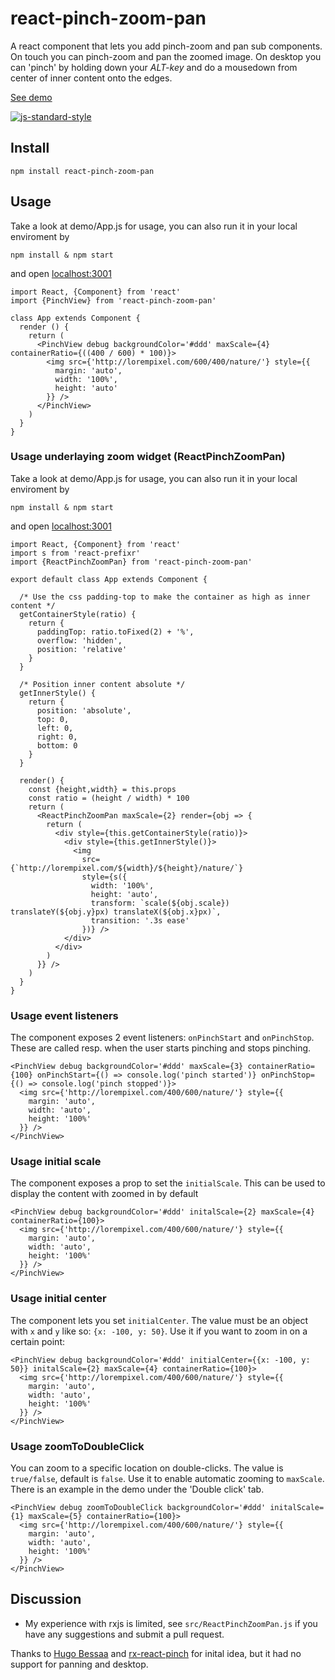 # react-pinch-zoom-pan

A react component that lets you add pinch-zoom and pan sub components. On touch you can pinch-zoom and pan the zoomed image. On desktop you can 'pinch' by holding down your *ALT-key* and do a mousedown from center of inner content onto the edges.

[See demo](http://gerhardsletten.github.io/react-pinch-zoom-pan/)

[![js-standard-style](https://img.shields.io/badge/code%20style-standard-brightgreen.svg?style=flat)](https://github.com/feross/standard)

## Install

`npm install react-pinch-zoom-pan`

## Usage 

Take a look at demo/App.js for usage, you can also run it in your local enviroment by 

`npm install & npm start`

and open [localhost:3001](http://localhost:3001)

```
import React, {Component} from 'react'
import {PinchView} from 'react-pinch-zoom-pan'

class App extends Component {
  render () {
    return (
      <PinchView debug backgroundColor='#ddd' maxScale={4} containerRatio={((400 / 600) * 100)}>
        <img src={'http://lorempixel.com/600/400/nature/'} style={{
          margin: 'auto',
          width: '100%',
          height: 'auto'
        }} />
      </PinchView>
    )
  }
}
```

### Usage underlaying zoom widget (ReactPinchZoomPan)

Take a look at demo/App.js for usage, you can also run it in your local enviroment by 

`npm install & npm start`

and open [localhost:3001](http://localhost:3001)

```
import React, {Component} from 'react'
import s from 'react-prefixr'
import {ReactPinchZoomPan} from 'react-pinch-zoom-pan'

export default class App extends Component {
  
  /* Use the css padding-top to make the container as high as inner content */
  getContainerStyle(ratio) {
    return {
      paddingTop: ratio.toFixed(2) + '%',
      overflow: 'hidden',
      position: 'relative'
    }
  }

  /* Position inner content absolute */
  getInnerStyle() {
    return {
      position: 'absolute',
      top: 0,
      left: 0,
      right: 0,
      bottom: 0
    }
  }

  render() {
    const {height,width} = this.props
    const ratio = (height / width) * 100
    return (
      <ReactPinchZoomPan maxScale={2} render={obj => {
        return (
          <div style={this.getContainerStyle(ratio)}>
            <div style={this.getInnerStyle()}>
              <img 
                src={`http://lorempixel.com/${width}/${height}/nature/`}
                style={s({
                  width: '100%', 
                  height: 'auto', 
                  transform: `scale(${obj.scale}) translateY(${obj.y}px) translateX(${obj.x}px)`,
                  transition: '.3s ease'
                })} />
            </div>
          </div>
        )
      }} />
    )
  }
}
```

### Usage event listeners

The component exposes 2 event listeners: `onPinchStart` and `onPinchStop`. These are called resp. when the user starts pinching and stops pinching.

```
<PinchView debug backgroundColor='#ddd' maxScale={3} containerRatio={100} onPinchStart={() => console.log('pinch started')} onPinchStop={() => console.log('pinch stopped')}>
  <img src={'http://lorempixel.com/400/600/nature/'} style={{
    margin: 'auto',
    width: 'auto',
    height: '100%'
  }} />
</PinchView>
```
### Usage initial scale

The component exposes a prop to set the `initialScale`. This can be used to display the content with zoomed in by default

```
<PinchView debug backgroundColor='#ddd' initalScale={2} maxScale={4} containerRatio={100}>
  <img src={'http://lorempixel.com/400/600/nature/'} style={{
    margin: 'auto',
    width: 'auto',
    height: '100%'
  }} />
</PinchView>
```
### Usage initial center

The component lets you set `initialCenter`. The value must be an object with ```x``` and ```y``` like so: ```{x: -100, y: 50}```. Use it if you want to zoom in on a certain point:

```
<PinchView debug backgroundColor='#ddd' initialCenter={{x: -100, y: 50}} initalScale={2} maxScale={4} containerRatio={100}>
  <img src={'http://lorempixel.com/400/600/nature/'} style={{
    margin: 'auto',
    width: 'auto',
    height: '100%'
  }} />
</PinchView>
```
### Usage zoomToDoubleClick

You can zoom to a specific location on double-clicks. The value is ```true/false```, default is ```false```. Use it to enable automatic zooming to ```maxScale```. There is an example in the demo under the 'Double click' tab.

```
<PinchView debug zoomToDoubleClick backgroundColor='#ddd' initalScale={1} maxScale={5} containerRatio={100}>
  <img src={'http://lorempixel.com/400/600/nature/'} style={{
    margin: 'auto',
    width: 'auto',
    height: '100%'
  }} />
</PinchView>
```

## Discussion

* My experience with rxjs is limited, see `src/ReactPinchZoomPan.js` if you have any suggestions and submit a pull request.

Thanks to [Hugo Bessaa](https://github.com/hugobessaa) and [rx-react-pinch](https://github.com/hugobessaa/rx-react-pinch) for inital idea, but it had no support for panning and desktop.
